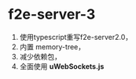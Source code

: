# f2e-server-3

1. 使用typescript重写f2e-server2.0，
2. 内置 memory-tree，
3. 减少依赖包，
4. 全面使用 **uWebSockets.js**
